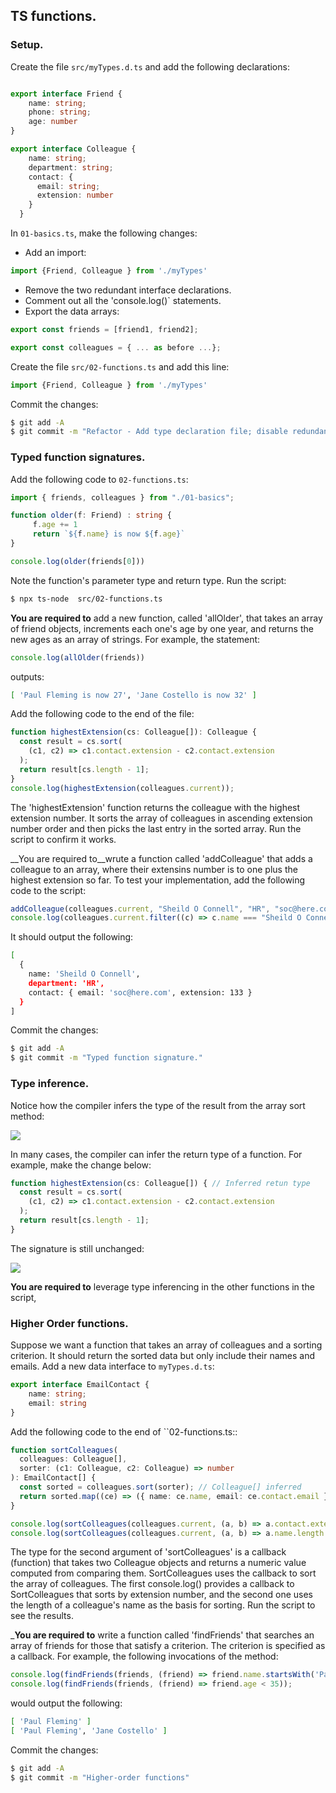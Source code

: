 ## TS functions.

### Setup.
Create the file `src/myTypes.d.ts` and add the following declarations:
~~~ts

export interface Friend {
    name: string;
    phone: string;
    age: number
}

export interface Colleague {
    name: string;
    department: string;
    contact: {
      email: string;
      extension: number
    } 
  }
~~~
In `01-basics.ts`, make the following changes: 
+ Add an import:
~~~ts
import {Friend, Colleague } from './myTypes'
~~~
+ Remove the two redundant interface declarations.
+ Comment out all the 'console.log()` statements.
+ Export the data arrays:
~~~ts
export const friends = [friend1, friend2];

export const colleagues = { ... as before ...};
~~~

Create the file `src/02-functions.ts` and add this line:
~~~ts
import {Friend, Colleague } from './myTypes'
~~~

Commit the changes:
~~~bash
$ git add -A
$ git commit -m "Refactor - Add type declaration file; disable redundant console logs."
~~~
### Typed function signatures.

Add the following code to `02-functions.ts`:
~~~ts
import { friends, colleagues } from "./01-basics";

function older(f: Friend) : string {
     f.age += 1
     return `${f.name} is now ${f.age}` 
}

console.log(older(friends[0]))
~~~
Note the function's parameter type and return type. Run the script:
~~~bash
$ npx ts-node  src/02-functions.ts 
~~~

__You are required to__ add a new function, called 'allOlder', that takes an array of friend objects, increments each one's age by one year, and returns the new ages as an array of strings. For example, the statement:
~~~ts
console.log(allOlder(friends))
~~~
outputs:
~~~bash
[ 'Paul Fleming is now 27', 'Jane Costello is now 32' ]
~~~

Add the following code to the end of the file:
~~~ts
function highestExtension(cs: Colleague[]): Colleague {
  const result = cs.sort(
    (c1, c2) => c1.contact.extension - c2.contact.extension
  );
  return result[cs.length - 1];
}
console.log(highestExtension(colleagues.current));
~~~
The 'highestExtension' function returns the colleague with the highest extension number. It sorts the array of colleagues in ascending extension number order and then picks the last entry in the sorted array. Run the script to confirm it works.

__You are required to__wrute a function called 'addColleague' that adds a colleague to an array, where their extensins number is to one plus the highest extension so far. To test your implementation, add the following code to the script:
~~~ts
addColleague(colleagues.current, "Sheild O Connell", "HR", "soc@here.com");
console.log(colleagues.current.filter((c) => c.name === "Sheild O Connell"));
~~~
It should output the following:
~~~bash
[
  {
    name: 'Sheild O Connell',
    department: 'HR',
    contact: { email: 'soc@here.com', extension: 133 }
  }
]
~~~

Commit the changes:
~~~bash
$ git add -A
$ git commit -m "Typed function signature."
~~~

### Type inference.

Notice how the compiler infers the type of the result from the array sort method:

![][infer] 

In many cases, the compiler can infer the return type of a function. For example, make the change below:
~~~ts
function highestExtension(cs: Colleague[]) { // Inferred retun type
  const result = cs.sort(
    (c1, c2) => c1.contact.extension - c2.contact.extension
  );
  return result[cs.length - 1];
}
~~~

The signature is still unchanged:

![][infer2] 

__You are required to__ leverage type inferencing in the other functions in the script,

### Higher Order functions.

Suppose we want a function that takes an array of colleagues and a sorting criterion. It should return the sorted data but only include their names and emails. Add a new data interface to `myTypes.d.ts`:
~~~ts
export interface EmailContact {
    name: string;
    email: string
}
~~~
Add the following code to the end of ``02-functions.ts::
~~~ts
function sortColleagues(
  colleagues: Colleague[],
  sorter: (c1: Colleague, c2: Colleague) => number
): EmailContact[] {
  const sorted = colleagues.sort(sorter); // Colleague[] inferred
  return sorted.map((ce) => ({ name: ce.name, email: ce.contact.email }));
}

console.log(sortColleagues(colleagues.current, (a, b) => a.contact.extension - b.contact.extension));
console.log(sortColleagues(colleagues.current, (a, b) => a.name.length - b.name.length));
~~~
The type for the second argument of 'sortColleagues' is a callback (function) that takes two Colleague objects and returns a numeric value computed from comparing them. SortColleagues uses the callback to sort the array of colleagues. The first console.log() provides a callback to SortColleagues that sorts by extension number, and the second one uses the length of a colleague's name as the basis for sorting. Run the script to see the results.

___You are required to__ write a function called 'findFriends' that searches an array of friends for those that satisfy a criterion. The criterion is specified as a callback. For example, the following invocations of the method:
~~~ts
console.log(findFriends(friends, (friend) => friend.name.startsWith('Pa')));
console.log(findFriends(friends, (friend) => friend.age < 35));
~~~
would output the following:
~~~bash
[ 'Paul Fleming' ]
[ 'Paul Fleming', 'Jane Costello' ]
~~~

Commit the changes:
~~~bash
$ git add -A
$ git commit -m "Higher-order functions"
~~~

[infer]: ./img/infer.png
[infer2]: ./img/infer2.png
